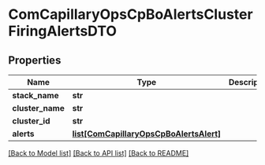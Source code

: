 # ComCapillaryOpsCpBoAlertsClusterFiringAlertsDTO

## Properties
Name | Type | Description | Notes
------------ | ------------- | ------------- | -------------
**stack_name** | **str** |  | [optional] 
**cluster_name** | **str** |  | [optional] 
**cluster_id** | **str** |  | [optional] 
**alerts** | [**list[ComCapillaryOpsCpBoAlertsAlert]**](ComCapillaryOpsCpBoAlertsAlert.md) |  | [optional] 

[[Back to Model list]](../README.md#documentation-for-models) [[Back to API list]](../README.md#documentation-for-api-endpoints) [[Back to README]](../README.md)

